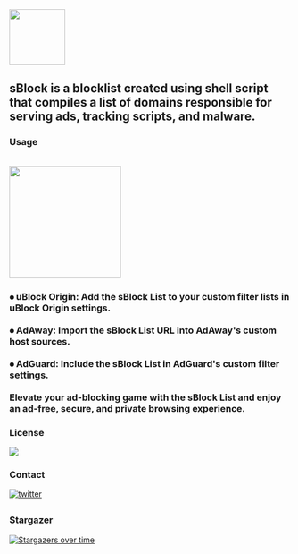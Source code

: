 <div align="left">
  <img height="100" src="https://i.postimg.cc/xT9nh3wD/s-1.png" />
</div>

<h2><p align="left">sBlock is a blocklist created using shell script that compiles a list of domains responsible for serving ads, tracking scripts, and malware.</p></h2>

<div align="left"> <h3>Usage</h3></div>
<br clear="both">

<div align="left">
  <img height="200" src="https://i.postimg.cc/59Qskz3S/Screenshot-2025-02-15-230321.png"  />
</div>

<div align="left">
  <h3>
  ⦁ uBlock Origin: Add the sBlock List to your custom filter lists in uBlock Origin settings.<br><br>
  ⦁ AdAway: Import the sBlock List URL into AdAway's custom host sources.<br><br>
  ⦁ AdGuard: Include the sBlock List in AdGuard's custom filter settings.<br><br>
  Elevate your ad-blocking game with the sBlock List and enjoy an ad-free, secure, and private browsing experience.
  </h3>
  </div>
<div align="left"> <h3>License</h3></div>
<a href="https://mit-license.org/" target="blank">
<div align="left">
<img src=https://ziadoua.github.io/m3-Markdown-Badges/badges/LicenceMIT/licencemit1.svg

</div></a>

<div align="left"><h3>Contact</h3></div>
<a href="https://twitter.com/swastiksagarr" target="blank">
<div align="left">
<img src=https://ziadoua.github.io/m3-Markdown-Badges/badges/Twitter/twitter2.svg
?&style=for-the-badge&logo=twitter&logoColor=white alt=twitter style="margin-bottom: 5px;" />
  </div></a>

<div align="left"> <h3>Stargazer</h3></div>

[![Stargazers over time](https://starchart.cc/swastiksagar/sblock.svg?variant=adaptive)](https://starchart.cc/swastiksagar/sblock)

